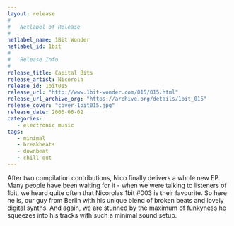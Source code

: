```yaml
---
layout: release
#
#   Netlabel of Release
#
netlabel_name: 1Bit Wonder
netlabel_id: 1bit
#
#   Release Info
#
release_title: Capital Bits
release_artist: Nicorola
release_id: 1bit015
release_url: "http://www.1bit-wonder.com/015/015.html"
release_url_archive_org: "https://archive.org/details/1bit_015"
release_cover: "cover-1bit015.jpg"
release_date: 2006-06-02
categories:
   - electronic music
tags:
   - minimal
   - breakbeats
   - downbeat
   - chill out
---
```

After two compilation contributions, Nico finally delivers a whole new EP. Many people have been waiting for it - when we were talking to listeners of 1bit, we heard quite often that Nicorolas 1bit #003 is their favourite. So here he is, our guy from Berlin with his unique blend of broken beats and lovely digital synths. And again, we are stunned by the maximum of funkyness he squeezes into his tracks with such a minimal sound setup.